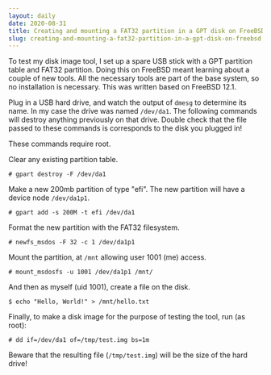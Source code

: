 ```yaml
---
layout: daily
date: 2020-08-31
title: Creating and mounting a FAT32 partition in a GPT disk on FreeBSD
slug: creating-and-mounting-a-fat32-partition-in-a-gpt-disk-on-freebsd
---
```


To test my disk image tool, I set up a spare USB stick with a GPT partition
table and FAT32 partition. Doing this on FreeBSD meant learning about a couple of
new tools. All the necessary tools are part of the base system, so no installation
is necessary. This was written based on FreeBSD 12.1.

Plug in a USB hard drive, and watch the output of `dmesg` to determine its name.
In my case the drive was named `/dev/da1`. The following commands will destroy anything
previously on that drive. Double check that the file passed to these commands is
corresponds to the disk you plugged in!

These commands require root.

Clear any existing partition table.
```
# gpart destroy -F /dev/da1
```

Make a new 200mb partition of type "efi".
The new partition will have a device node `/dev/da1p1`.
```
# gpart add -s 200M -t efi /dev/da1
```

Format the new partition with the FAT32 filesystem.
```
# newfs_msdos -F 32 -c 1 /dev/da1p1
```

Mount the partition, at `/mnt` allowing user 1001 (me) access.
```
# mount_msdosfs -u 1001 /dev/da1p1 /mnt/
```

And then as myself (uid 1001), create a file on the disk.
```
$ echo "Hello, World!" > /mnt/hello.txt
```

Finally, to make a disk image for the purpose of testing the tool, run (as root):
```
# dd if=/dev/da1 of=/tmp/test.img bs=1m
```

Beware that the resulting file (`/tmp/test.img`) will be the size of the hard drive!
